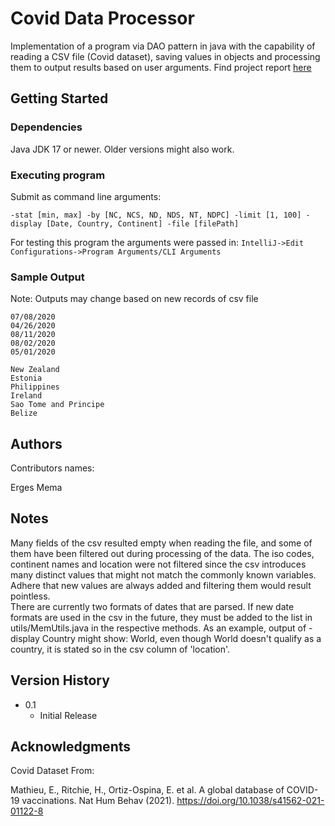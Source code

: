 # Covid Data Processor

Implementation of a program via DAO pattern in java with the capability of reading a CSV file (Covid dataset), saving values in objects and processing them to output results based on user arguments.
Find project report [here](https://drive.google.com/file/d/11g_pO8jAKlMfL8W7byl-GIBVfo7C8aDR/view?usp=sharing)

## Getting Started

### Dependencies

Java JDK 17 or newer.
Older versions might also work.

### Executing program

Submit as command line arguments:
```
-stat [min, max] -by [NC, NCS, ND, NDS, NT, NDPC] -limit [1, 100] -display [Date, Country, Continent] -file [filePath]
```
For testing this program the arguments were passed in:
```IntelliJ->Edit Configurations->Program Arguments/CLI Arguments```

### Sample Output
Note: Outputs may change based on new records of csv file <br />
```
07/08/2020
04/26/2020
08/11/2020
08/02/2020
05/01/2020
```
```
New Zealand
Estonia
Philippines
Ireland
Sao Tome and Principe
Belize
```

## Authors

Contributors names:

Erges Mema  

## Notes

Many fields of the csv resulted empty when reading the file, and some of them have been filtered out during processing of the data. The iso codes, continent names and location were not filtered since the csv introduces many distinct values that might not match the commonly known variables. Adhere that new values are always added and filtering them would result pointless.<br />
There are currently two formats of dates that are parsed. If new date formats are used in the csv in the future, they must be added to the list in utils/MemUtils.java in the respective methods.
As an example, output of -display Country might show: World, even though World doesn't qualify as a country, it is stated so in the csv column of 'location'.

## Version History

* 0.1
    * Initial Release


## Acknowledgments

Covid Dataset From:

Mathieu, E., Ritchie, H., Ortiz-Ospina, E. et al. A global database of COVID-19 vaccinations. Nat Hum Behav (2021). https://doi.org/10.1038/s41562-021-01122-8
